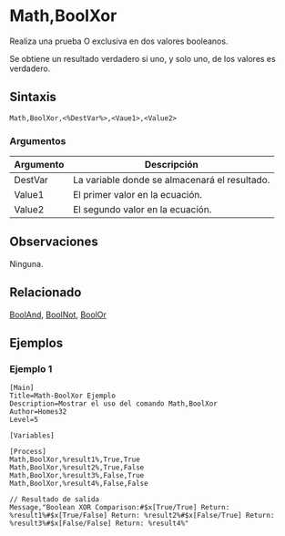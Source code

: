 # Math,BoolXor

Realiza una prueba O exclusiva en dos valores booleanos.

Se obtiene un resultado verdadero si uno, y solo uno, de los valores es verdadero.

## Sintaxis

```pebakery
Math,BoolXor,<%DestVar%>,<Vaue1>,<Value2>
```

### Argumentos

| Argumento | Descripción |
| --- | --- |
| DestVar | La variable donde se almacenará el resultado. |
| Value1 | El primer valor en la ecuación. |
| Value2 | El segundo valor en la ecuación. |

## Observaciones

Ninguna.

## Relacionado

[BoolAnd](./BoolAnd.md), [BoolNot](./BoolNot.md), [BoolOr](./BoolOr.md)

## Ejemplos

### Ejemplo 1

```pebakery
[Main]
Title=Math-BoolXor Ejemplo
Description=Mostrar el uso del comando Math,BoolXor
Author=Homes32
Level=5

[Variables]

[Process]
Math,BoolXor,%result1%,True,True
Math,BoolXor,%result2%,True,False
Math,BoolXor,%result3%,False,True
Math,BoolXor,%result4%,False,False

// Resultado de salida
Message,"Boolean XOR Comparison:#$x[True/True] Return: %result1%#$x[True/False] Return: %result2%#$x[False/True] Return: %result3%#$x[False/False] Return: %result4%"
```
